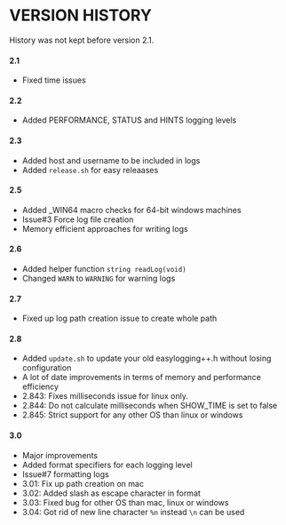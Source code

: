 VERSION HISTORY
===============

History was not kept before version 2.1.

#### 2.1
 * Fixed time issues

#### 2.2
 * Added PERFORMANCE, STATUS and HINTS logging levels

#### 2.3
 * Added host and username to be included in logs
 * Added `release.sh` for easy releaases

#### 2.5
 * Added _WIN64 macro checks for 64-bit windows machines
 * Issue#3 Force log file creation
 * Memory efficient approaches for writing logs

#### 2.6
 * Added helper function `string readLog(void)`
 * Changed `WARN` to `WARNING` for warning logs

#### 2.7
 * Fixed up log path creation issue to create whole path

#### 2.8
 * Added `update.sh` to update your old easylogging++.h without losing configuration
 * A lot of date improvements in terms of memory and performance efficiency
 * 2.843: Fixes milliseconds issue for linux only.
 * 2.844: Do not calculate milliseconds when SHOW_TIME is set to false
 * 2.845: Strict support for any other OS than linux or windows

#### 3.0
 * Major improvements
 * Added format specifiers for each logging level
 * Issue#7 formatting logs
 * 3.01: Fix up path creation on mac
 * 3.02: Added slash as escape character in format
 * 3.03: Fixed bug for other OS than mac, linux or windows
 * 3.04: Got rid of new line character `%n` instead `\n` can be used
